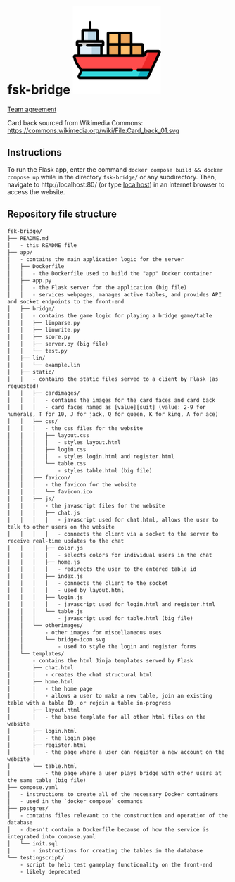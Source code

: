 # fsk-bridge <img src="cargo-ship.png" alt="drawing" width="200"/>

[Team agreement](https://docs.google.com/document/d/1p7zBJ_SLwscSLrcoHE5ijd5qBRRkLlsX1Z_twxIO7Ag/edit?usp=sharing) 

Card back sourced from Wikimedia Commons: https://commons.wikimedia.org/wiki/File:Card_back_01.svg

## Instructions

To run the Flask app, enter the command `docker compose build && docker compose up` while in the directory `fsk-bridge/` or any subdirectory. Then, navigate to http://localhost:80/ (or type [localhost](http://localhost:80/)) in an Internet browser to access the website.


## Repository file structure

```
fsk-bridge/
├── README.md
│   - this README file
├── app/
│   - contains the main application logic for the server
│   ├── Dockerfile
│   │   - the Dockerfile used to build the "app" Docker container
│   ├── app.py
│   │   - the Flask server for the application (big file)
│   │   - services webpages, manages active tables, and provides API and socket endpoints to the front-end
│   ├── bridge/
│   │   - contains the game logic for playing a bridge game/table
│   │   ├── linparse.py
│   │   ├── linwrite.py
│   │   ├── score.py
│   │   ├── server.py (big file)
│   │   └── test.py
│   ├── lin/
│   │   └── example.lin
│   ├── static/
│   │   - contains the static files served to a client by Flask (as requested)
│   │   ├── cardimages/
│   │   │   - contains the images for the card faces and card back
│   │   │   - card faces named as [value][suit] (value: 2-9 for numerals, T for 10, J for jack, Q for queen, K for king, A for ace)
│   │   ├── css/
│   │   │   - the css files for the website
│   │   │   ├── layout.css
│   │   │   │   - styles layout.html
│   │   │   ├── login.css
│   │   │   │   - styles login.html and register.html
│   │   │   └── table.css
│   │   │       - styles table.html (big file)
│   │   ├── favicon/
│   │   │   - the favicon for the website
│   │   │   └── favicon.ico
│   │   ├── js/
│   │   │   - the javascript files for the website
│   │   │   ├── chat.js
│   │   │   │   - javascript used for chat.html, allows the user to talk to other users on the website
│   │   │   │   - connects the client via a socket to the server to receive real-time updates to the chat
│   │   │   ├── color.js
│   │   │   │   - selects colors for individual users in the chat
│   │   │   ├── home.js
│   │   │   │   - redirects the user to the entered table id
│   │   │   ├── index.js
│   │   │   │   - connects the client to the socket
│   │   │   │   - used by layout.html
│   │   │   ├── login.js
│   │   │   │   - javascript used for login.html and register.html
│   │   │   └── table.js
│   │   │       - javascript used for table.html (big file)
│   │   └── otherimages/
│   │       - other images for miscellaneous uses
│   │       └── bridge-icon.svg
│   │           - used to style the login and register forms
│   └── templates/
│       - contains the html Jinja templates served by Flask
│       ├── chat.html
│       │   - creates the chat structural html
│       ├── home.html
│       │   - the home page
│       │   - allows a user to make a new table, join an existing table with a table ID, or rejoin a table in-progress
│       ├── layout.html
│       │   - the base template for all other html files on the website
│       ├── login.html
│       │   - the login page
│       ├── register.html
│       │   - the page where a user can register a new account on the website
│       └── table.html
│           - the page where a user plays bridge with other users at the same table (big file)
├── compose.yaml
│   - instructions to create all of the necessary Docker containers
│   - used in the `docker compose` commands
├── postgres/
│   - contains files relevant to the construction and operation of the database
│   - doesn't contain a Dockerfile because of how the service is integrated into compose.yaml
│   └── init.sql
│       - instructions for creating the tables in the database
└── testingscript/
    - script to help test gameplay functionality on the front-end
    - likely deprecated
```
